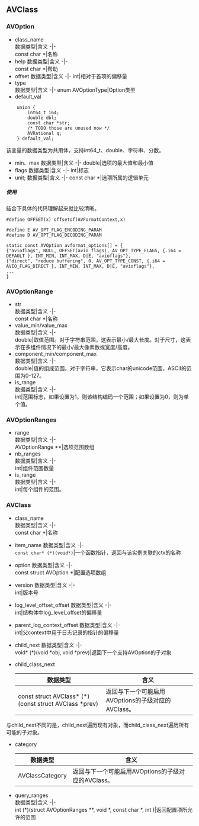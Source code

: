 ## AVClass
### AVOption
- class_name    
    数据类型|含义
    -|-  
    const char *|名称
- help
    数据类型|含义
    -|-  
    const char *|帮助
- offset
    数据类型|含义
    -|-
    int|相对于首项的偏移量
- type  
    数据类型|含义
    -|-
    enum AVOptionType|Option类型
- default_val
```
    union {
        int64_t i64;
        double dbl;
        const char *str;
        /* TODO those are unused now */
        AVRational q;
    } default_val;

```
该变量的数据类型为共用体，支持int64_t、double、字符串、分数。
- min、max
    数据类型|含义
    -|-
    double|选项的最大值和最小值
- flags
    数据类型|含义
    -|-
    int|标志
- unit;
    数据类型|含义
    -|-
    const char *|选项所属的逻辑单元
##### 使用
结合下具体的代码理解起来就比较清晰。
```
#define OFFSET(x) offsetof(AVFormatContext,x)

#define E AV_OPT_FLAG_ENCODING_PARAM
#define D AV_OPT_FLAG_DECODING_PARAM

static const AVOption avformat_options[] = {
{"avioflags", NULL, OFFSET(avio_flags), AV_OPT_TYPE_FLAGS, {.i64 = DEFAULT }, INT_MIN, INT_MAX, D|E, "avioflags"},
{"direct", "reduce buffering", 0, AV_OPT_TYPE_CONST, {.i64 = AVIO_FLAG_DIRECT }, INT_MIN, INT_MAX, D|E, "avioflags"},
...
}

```
### AVOptionRange
- str    
    数据类型|含义
    -|-  
    const char *|名称
- value_min/value_max    
    数据类型|含义
    -|-  
    double|取值范围。对于字符串范围，这表示最小/最大长度。对于尺寸，这表示在多组件情况下的最小/最大像素数或宽度/高度。
- component_min/component_max    
    数据类型|含义
    -|-  
    double|值的组成范围。对于字符串，它表示char的unicode范围，ASCII的范围为0-127。
- is_range    
    数据类型|含义
    -|-  
    int|范围标志，如果设置为1，则该结构编码一个范围；如果设置为0，则为单个值。
### AVOptionRanges
- range    
    数据类型|含义
    -|-  
    AVOptionRange **|选项范围数组
- nb_ranges    
    数据类型|含义
    -|-  
    int|组件范围数量
- is_range    
    数据类型|含义
    -|-  
    int|每个组件的范围。
### AVClass 
- class_name    
    数据类型|含义
    -|-  
    const char *|名称
- item_name
    数据类型|含义
    -|-  
    ```const char* (*)(void*)```|一个函数指针，返回与该实例关联的ctx的名称
- option
    数据类型|含义
    -|-  
    const struct AVOption *|配置选项数组
- version
    数据类型|含义
    -|-  
    int|版本号
- log_level_offset_offset
    数据类型|含义
    -|-  
    int|结构体中log_level_offset的偏移量
- parent_log_context_offset
    数据类型|含义
    -|-  
    int|父context中用于日志记录的指针的偏移量
- child_next
    数据类型|含义
    -|-  
    void* (*)(void *obj, void *prev)|返回下一个支持AVOption的子对象
- child_class_next  

    数据类型|含义
    -|-  
    const struct AVClass* (*)(const struct AVClass *prev)|返回与下一个可能启用AVOptions的子级对应的AVClass。
与child_next不同的是，child_next遍历现有对象，而child_class_next遍历所有可能的子对象。
- category  

    数据类型|含义
    -|-  
    AVClassCategory|返回与下一个可能启用AVOptions的子级对应的AVClass。
- query_ranges  
    数据类型|含义
    -|-  
    int (*)(struct AVOptionRanges **, void *, const char *, int )|返回配置项所允许的范围

